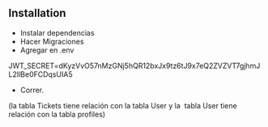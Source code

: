 ## Installation

-   Instalar dependencias
-   Hacer Migraciones
-   Agregar en .env

JWT_SECRET=dKyzVvO57nMzGNj5hQR12bxJx9tz6tJ9x7eQ2ZVZVT7gjhmJL2IlBe0FCDqsUIA5

-   Correr.

(la tabla Tickets tiene relación con la tabla User y la  tabla User tiene relación con la tabla profiles)
